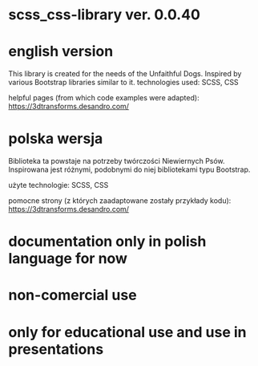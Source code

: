 # scss_css-library ver. 0.0.40

# english version
 This library is created for the needs of the Unfaithful Dogs. Inspired by various Bootstrap libraries similar to it.
 technologies used:
 SCSS, CSS
 
 
helpful pages (from which code examples were adapted):
https://3dtransforms.desandro.com/

# polska wersja
 Biblioteka ta powstaje na potrzeby twórczości Niewiernych Psów. Inspirowana jest różnymi, podobnymi do niej bibliotekami typu Bootstrap.
 
 użyte technologie:
 SCSS, CSS
 
 pomocne strony (z których zaadaptowane zostały przykłady kodu):
 https://3dtransforms.desandro.com/

# documentation only in polish language for now
# non-comercial use
# only for educational use and use in presentations

